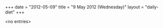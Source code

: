 +++
date = "2012-05-09"
title = "9 May 2012 (Wednesday)"
layout = "daily-diet"
+++


\<no entries\>
